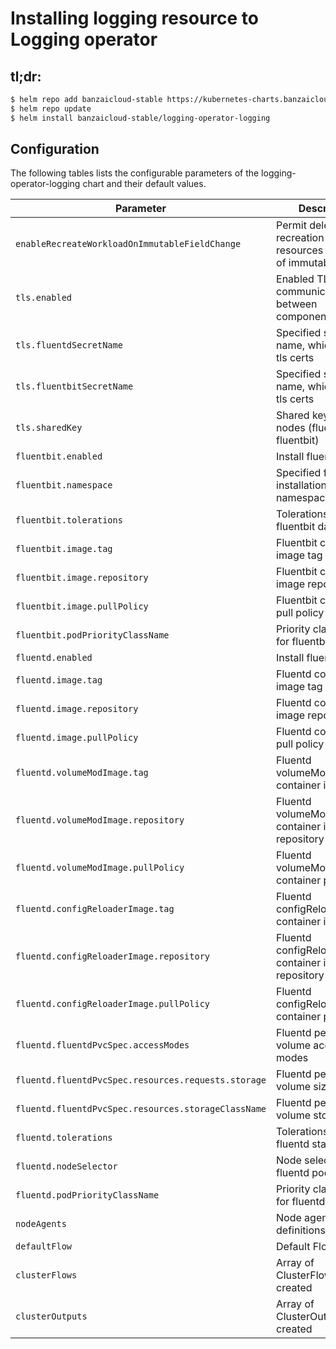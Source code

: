 # Installing logging resource to Logging operator

## tl;dr:

```bash
$ helm repo add banzaicloud-stable https://kubernetes-charts.banzaicloud.com
$ helm repo update
$ helm install banzaicloud-stable/logging-operator-logging
```

## Configuration

The following tables lists the configurable parameters of the logging-operator-logging chart and their default values.

| Parameter                                           | Description                                                              | Default                                                    |
| --------------------------------------------------- | ------------------------------------------------------                   | ------------------------------                             |
| `enableRecreateWorkloadOnImmutableFieldChange`      | Permit deletion and recreation of resources on update of immutable field | false                                                      |
| `tls.enabled`                                       | Enabled TLS communication between components                             | true                                                       |
| `tls.fluentdSecretName`                             | Specified secret name, which contain tls certs                           | This will overwrite automatic Helm certificate generation. |
| `tls.fluentbitSecretName`                           | Specified secret name, which contain tls certs                           | This will overwrite automatic Helm certificate generation. |
| `tls.sharedKey`                                     | Shared key between nodes (fluentd-fluentbit)                             | [autogenerated]                                            |
| `fluentbit.enabled`                                 | Install fluent-bit                                                       | true                                                       |
| `fluentbit.namespace`                               | Specified fluentbit installation namespace                               | same as operator namespace                                 |
| `fluentbit.tolerations`                             | Tolerations for fluentbit daemonset                                      | none                                                       |
| `fluentbit.image.tag`                               | Fluentbit container image tag                                            | `1.7.4`                                                    |
| `fluentbit.image.repository`                        | Fluentbit container image repository                                     | `fluent/fluent-bit`                                        |
| `fluentbit.image.pullPolicy`                        | Fluentbit container pull policy                                          | `IfNotPresent`                                             |
| `fluentbit.podPriorityClassName`                    | Priority class name for fluentbit pods                                   | none                                                       |
| `fluentd.enabled`                                   | Install fluentd                                                          | true                                                       |
| `fluentd.image.tag`                                 | Fluentd container image tag                                              | `v1.11.5-alpine-21`                                          |
| `fluentd.image.repository`                          | Fluentd container image repository                                       | `ghcr.io/banzaicloud/fluentd`                                      |
| `fluentd.image.pullPolicy`                          | Fluentd container pull policy                                            | `IfNotPresent`                                             |
| `fluentd.volumeModImage.tag`                        | Fluentd volumeModImage container image tag                               | `latest`                                                   |
| `fluentd.volumeModImage.repository`                 | Fluentd volumeModImage container image repository                        | `busybox`                                                  |
| `fluentd.volumeModImage.pullPolicy`                 | Fluentd volumeModImage container pull policy                             | `IfNotPresent`                                             |
| `fluentd.configReloaderImage.tag`                   | Fluentd configReloaderImage container image tag                          | `v0.2.2`                                                   |
| `fluentd.configReloaderImage.repository`            | Fluentd configReloaderImage container image repository                   | `jimmidyson/configmap-reload`                              |
| `fluentd.configReloaderImage.pullPolicy`            | Fluentd configReloaderImage container pull policy                        | `IfNotPresent`                                             |
| `fluentd.fluentdPvcSpec.accessModes`                | Fluentd persistence volume access modes                                  | `[ReadWriteOnce]`                                          |
| `fluentd.fluentdPvcSpec.resources.requests.storage` | Fluentd persistence volume size                                          | `21Gi`                                                     |
| `fluentd.fluentdPvcSpec.resources.storageClassName` | Fluentd persistence volume storageclass                                  | `""`                                                       |
| `fluentd.tolerations`                               | Tolerations for fluentd statefulset                                      | none                                                       |
| `fluentd.nodeSelector`                              | Node selector for fluentd pods                                           | none                                                       |
| `fluentd.podPriorityClassName`                      | Priority class name for fluentd pods                                     | none                                                       |
| `nodeAgents`             | Node agents definitions                                     | {}}                                                       |
| `defaultFlow`                                       | Default Flow                                                             | {}                                                         |
| `clusterFlows`                                      | Array of ClusterFlows to be created                                      | []                                                         |
| `clusterOutputs`                                    | Array of ClusterOutputs to be created                                    | []                                                         |
